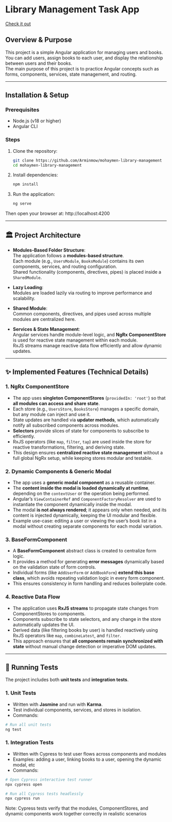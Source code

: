 # Library Management Task App

[Check it out](https://mohaymen-library-management.netlify.app/users)

## Overview & Purpose
This project is a simple Angular application for managing users and books.  
You can add users, assign books to each user, and display the relationship between users and their books.  
The main purpose of this project is to practice Angular concepts such as forms, components, services, state management, and routing.

---

## Installation & Setup

### Prerequisites
- Node.js (v18 or higher)  
- Angular CLI  

### Steps

1. Clone the repository:
   ```bash
   git clone https://github.com/Arminmow/mohaymen-library-management
   cd mohaymen-library-management

2. Install dependencies:
   ```bash
   npm install

3. Run the application:
   ```bash
   ng serve

Then open your browser at:
http://localhost:4200

---

## 🏛️ Project Architecture

- **Modules-Based Folder Structure**:  
  The application follows a **modules-based structure**.  
  Each module (e.g., `UsersModule`, `BooksModule`) contains its own components, services, and routing configuration.  
  Shared functionality (components, directives, pipes) is placed inside a `SharedModule`.

- **Lazy Loading**:  
  Modules are loaded lazily via routing to improve performance and scalability.

- **Shared Module**:  
  Common components, directives, and pipes used across multiple modules are centralized here.

- **Services & State Management**:  
  Angular services handle module-level logic, and **NgRx ComponentStore** is used for reactive state management within each module.  
  RxJS streams manage reactive data flow efficiently and allow dynamic updates.

---

## ✨ Implemented Features (Technical Details)

### 1. NgRx ComponentStore
- The app uses **singleton ComponentStores** (`providedIn: 'root'`) so that **all modules can access and share state**.  
- Each store (e.g., `UsersStore`, `BooksStore`) manages a specific domain, but any module can inject and use it.  
- State updates are handled via **updater methods**, which automatically notify all subscribed components across modules.  
- **Selectors** provide slices of state for components to subscribe to efficiently.  
- RxJS operators (like `map`, `filter`, `tap`) are used inside the store for reactive transformations, filtering, and deriving state.  
- This design ensures **centralized reactive state management** without a full global NgRx setup, while keeping stores modular and testable.


### 2. Dynamic Components & Generic Modal
- The app uses a **generic modal component** as a reusable container.  
- The **content inside the modal is loaded dynamically at runtime**, depending on the `contextUser` or the operation being performed.  
- Angular’s `ViewContainerRef` and `ComponentFactoryResolver` are used to instantiate the component dynamically inside the modal.  
- The modal **is not always rendered**; it appears only when needed, and its content is injected dynamically, keeping the UI modular and flexible.  
- Example use-case: editing a user or viewing the user’s book list in a modal without creating separate components for each modal variation.


### 3. BaseFormComponent
- A **BaseFormComponent** abstract class is created to centralize form logic.  
- It provides a method for generating **error messages** dynamically based on the validation state of form controls.  
- Individual forms (like `AddUserForm` or `AddBookForm`) **extend this base class**, which avoids repeating validation logic in every form component.  
- This ensures consistency in form handling and reduces boilerplate code.


### 4. Reactive Data Flow
- The application uses **RxJS streams** to propagate state changes from ComponentStores to components.  
- Components subscribe to state selectors, and any change in the store automatically updates the UI.  
- Derived data (like filtering books by user) is handled reactively using RxJS operators like `map`, `combineLatest`, and `filter`.  
- This approach ensures that **all components remain synchronized with state** without manual change detection or imperative DOM updates.

---

## 🧪 Running Tests

The project includes both **unit tests** and **integration tests**.

### 1. Unit Tests
- Written with **Jasmine** and run with **Karma**.  
- Test individual components, services, and stores in isolation.  
- Commands:
```bash
# Run all unit tests
ng test
```

### 1. Integration Tests
- Written with Cypress to test user flows across components and modules  
- Examples: adding a user, linking books to a user, opening the dynamic modal, etc
- Commands:
```bash
# Open Cypress interactive test runner
npx cypress open

# Run all Cypress tests headlessly
npx cypress run
```

Note: Cypress tests verify that the modules, ComponentStores, and dynamic components work together correctly in realistic scenarios







